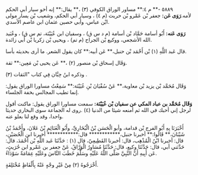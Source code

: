 ٥٨٨٩ -** م ٤:** مساور الوراق الكوفي (٣) ،** يقال:** إنه أخو سيار أبي الحكم لأمه.**رَوَى عَن:** جعفر بْن عَمْرو بْن حريث (م ٤) ، وسيار أبي الحكم، وشعيب بْن يسار مولى ابْن عباس، وأبي حصين عثمان ابن عاصم الأسدي.

**رَوَى عَنه:** أَبُو أسامة حَمَّاد بْن أسامة (م د س ق) ، وسفيان ابن عُيَيْنَة، تم س ق) ، وعُبَيد الله الأشجعي، ووكيع بْن الجراح (م تم) ، ويحيى بْن زكريا بْن أَبي زائدة.

قال عَبد اللَّهِ (١) بْن أَحْمَد بْن حنبل،** عَن أبيه:** كان يقول الشعر. ما أرى بحديثه بأسا.

وَقَال إسحاق بْن منصور (٢) ،** عَن يحيى بْن مَعِين:** ثقة.

وذكره ابنُ حِبَّان فِي كتاب "الثقات (٣) .

وَقَال مُحَمَّد بْن يزيد بْن معاوية،** عَنْ سُفْيَانَ بْنِ عُيَيْنَة:** سَمِعْتُ مساورا الوراق يقول: إنما تطيب المجالس بخفة الجلساء.

**وَقَال مُحَمَّد بن عباد المكي عن سفيان بْن عُيَيْنَة:** سمعت مساورا الوراق يقول: ماكنت أقول لرجل إني أحبك في الله ثم أمنعه شيئا من الدنيا (٤) .روى له الجماعة سوى البخاري حديثا واحدا، وقد وقع لنا بعلو عنه.

أَخْبَرَنَا بِهِ أَبُو الفرج بْن قدامة، وأبو الْحَسَن بْنُ الْبُخَارِيِّ، وأَبُو الْغَنَائِمِ بْنُ عَلانَ، وأَحْمَدُ بْنُ شَيْبَانَ،** قَالُوا:** أخبرنا حنبل،************ قال:************ أخبرنا ابن الْحُصَيْنِ، قال: أخبرنا ابْنُ الْمُذْهِب، قال: أخبرنا القَطِيعِيّ، قال (١) : حَدَّثَنَا عَبد اللَّهِ بْن أَحْمَدَ، قال: حَدَّثني أبي، قال: حَدَّثَنَا وكيع، قال: حَدَّثَنَا مُسَاوِرٌ الْوَرَّاقُ، عَنْ جعفر بن عَمْرو ابن حُرَيثٍ، عَن أَبِيهِ أَنَّ النَّبِيَّ صَلَّى اللَّهُ عَلَيْهِ وسَلَّمَ خَطَبَ النَّاسَ وعَلَيْهِ عِمَامَةٌ سَوْدَاءُ.

أَخْرَجُوهُ (٢) مِنْ غَيْرِ وجْهٍ عَنْهُ بِأَلْفَاظٍ مُخْتَلِفَةٍ.